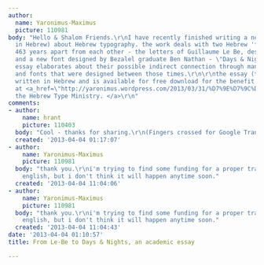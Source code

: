 ```yaml
---
author:
  name: Yaronimus-Maximus
  picture: 110981
body: "Hello & Shalom Friends.\r\nI have recently finished writing a new essay (written
  in Hebrew) about Hebrew typography. the work deals with two Hebrew 'fonts' designed
  463 years apart from each other - the letters of Guillaume Le Be, designed in 1550,
  and a new font designed by Bezalel graduate Ben Nathan - \"Days & Nights\".  the
  essay elaborates about their possible indirect connection through many hebrew letters
  and fonts that were designed between those times.\r\n\r\nthe essay (two files) is
  written in Hebrew and is available for free download for the benefit of everyone
  at <a_href=\"http://yaronimus.wordpress.com/2013/03/31/%D7%9E%D7%9C%D7%94%D6%BE%D7%91%D6%BC%D7%94-%D7%95%D7%A2%D7%93-%D7%99%D7%9E%D7%99%D7%9D-%D7%95%D7%9C%D7%99%D7%9C%D7%95%D7%AA-%D7%A2%D7%91%D7%95%D7%93%D7%94-%D7%A1%D7%9E%D7%99%D7%A0%D7%A8/\">
  the Hebrew Type Ministry. </a>\r\n"
comments:
- author:
    name: hrant
    picture: 110403
  body: "Cool - thanks for sharing.\r\n(Fingers crossed for Google Translate... :-)\r\n\r\nhhp\r\n"
  created: '2013-04-04 01:17:07'
- author:
    name: Yaronimus-Maximus
    picture: 110981
  body: "thank you.\r\ni'm trying to find some funding for a proper translation to
    english, but i don't think it will happen anytime soon."
  created: '2013-04-04 11:04:06'
- author:
    name: Yaronimus-Maximus
    picture: 110981
  body: "thank you.\r\ni'm trying to find some funding for a proper translation to
    english, but i don't think it will happen anytime soon."
  created: '2013-04-04 11:04:43'
date: '2013-04-04 01:10:57'
title: From Le-Be to Days & Nights, an academic essay

---
```

